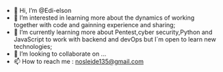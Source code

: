 - 👋 Hi, I’m @Edi-elson
- 👀 I’m interested in learning more about the dynamics of working together with code and gainning experience and sharing;
- 🌱 I’m currently learning more about Pentest,cyber security,Python and JavaScript to work with backend and devOps but I´m open to learn new technologies;
- 💞️ I’m looking to collaborate on ...
- 📫 How to reach me : nosleide135@gmail.com

<!---
Edi-elson/Edi-elson is a ✨ special ✨ repository because its `README.md` (this file) appears on your GitHub profile.
You can click the Preview link to take a look at your changes.
--->
